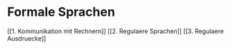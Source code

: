 # Formale Sprachen
[[1. Kommunikation mit Rechnern]]
[[2. Regulaere Sprachen]]
[[3. Regulaere Ausdruecke]]